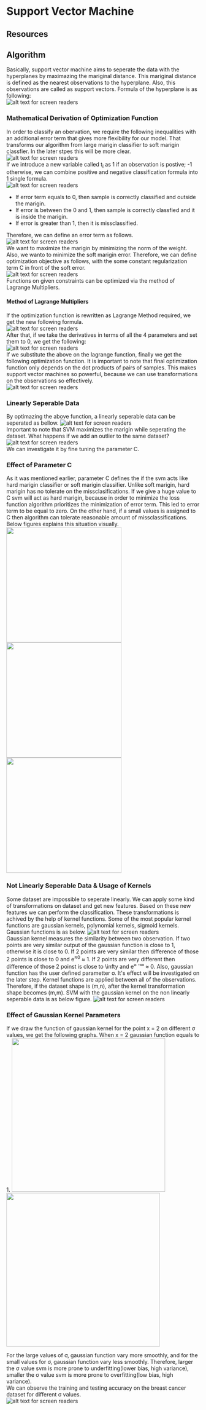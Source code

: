 # Support Vector Machine
## Resources
## Algorithm
Basically, support vector machine aims to seperate the data with the hyperplanes by maximazing the mariginal distance. 
This mariginal distance is defined as the nearest observations to the hyperplane. Also, this observations are called as support vectors. Formula of the
hyperplane is as following: </br>
![alt text for screen readers](images/hyperplane-formula.png "Hyperplane Formula") </br>
### Mathematical Derivation of Optimization Function
In order to classify an obervation, we require the following inequalities with an additional error term that gives more flexibility for our model. That transforms
our algorithm from large marigin classifier to soft marigin classfier. In the later stpes this will be more clear. </br>
![alt text for screen readers](images/pn-samples-eq.png "Classification Requirement") </br>
If we introduce a new variable called t<sub>i</sub> as 1 if an observation is postive; -1 otherwise, we can combine positive and negative classification 
formula into 1 single formula. </br>
![alt text for screen readers](images/combine-pn.png "Combined Requirement") </br>
* If error term equals to 0, then sample is correctly classified and outside the marigin.
* If error is between the 0 and 1, then sample is correctly classfied and it is inside the marigin.
* If error is greater than 1, then it is missclassified.

Therefore, we can define an error term as follows. </br>
![alt text for screen readers](images/soft-marigin-error.png "Soft Marigin Error") </br>
We want to maximize the marigin by minimizing the norm of the weight. Also, we wanto to minimize the soft marigin error. Therefore, we can define optimization
objective as follows, with the some constant regularization term C in front of the soft error. </br>
![alt text for screen readers](images/optimization-func.png "Optimization Objective") </br>
Functions on given constraints can be optimized via the method of Lagrange Multipliers.
#### Method of Lagrange Multipliers
If the optimization function is rewritten as Lagrange Method required, we get the new following formula. </br>
![alt text for screen readers](images/lagrange.png "Lagrange Method") </br>
After that, if we take the derivatives in terms of all the 4 parameters and set them to 0, we get the following: </br>
![alt text for screen readers](images/lagrange-subs.png "Lagrange Derivatives") </br>
If we substitute the above on the lagrange function, finally we get the following optimization function. It is important to note that final optimization function only depends on the dot products of pairs of samples. This makes support vector machines so powerful, because we can use transformations on the observations so effectively. </br>
![alt text for screen readers](images/final-optimization.png "Final Optimization Objective") </br>
### Linearly Seperable Data
By optimazing the above function, a linearly seperable data can be seperated as bellow. 
![alt text for screen readers](images/linear-data.png "Linearly Seperable Data") </br>
Important to note that SVM maximizes the marigin while seperating the dataset. What happens if we add an outlier to the same dataset?
![alt text for screen readers](images/outlier-dataset.png "Outlier") </br>
We can investigate it by fine tuning the parameter C.
### Effect of Parameter C
As it was mentioned earlier, parameter C defines the if the svm acts like hard marigin classifier or soft marigin classifier. Unlike soft marigin, hard marigin has no tolerate on the missclasifications. If we give a huge value to C svm will act as hard marigin, because in order to minimize the loss function algorithm prioritizes the minimization of error term. This led to error term to be equal to zero. On the other hand, if a small values is assigned to C then algorithm can tolerate reasonable amount of missclassifications. Below figures explains this situation visually.
<img src="images/C_100.png" width="300" /> <img src="images/C_1.png" width="300" />  <img src="images/C_0001.png" width="300" />
### Not Linearly Seperable Data & Usage of Kernels
Some dataset are impossible to seperate linearly. We can apply some kind of transformations on dataset and get new features. Based on these new features we can perform the classification. These transformations is achived by the help of kernel functions. Some of the most popular kernel functions are gaussian kernels, polynomial kernels, sigmoid kernels. Gaussian functions is as below.
![alt text for screen readers](images/gaussian-kernel.png "Gaussian Kernel") </br>
Gaussian kernel measures the similarity between two observation. If two points are very similar output of the gaussian function is close to 1, otherwise it is close to 0. If 2 points are very similar then difference of those 2 points is close to 0 and e<sup>&asymp;0</sup> &asymp; 1. If 2 points are very different then difference of those 2 poinst is close to \infty and e<sup>&asymp; -&infin; </sup> &asymp; 0. Also, gaussian function has the user defined parametter σ. It's effect will be investigated on the later step.
Kernel functions are applied between all of the observations. Therefore, if the dataset shape is (m,n), after the kernel transformation shape becomes (m,m). SVM with the gaussian kernel on the non linearly seperable data is as below figure.
![alt text for screen readers](images/non-linear-data.png "Non Linear Data Decision Boundary") </br>
### Effect of Gaussian Kernel Parameters
If we draw the function of gaussian kernel for the point x = 2 on different σ values, we get the following graphs. When x = 2 gaussian function equals to 1.
<img src="images/gamma_01.png" width="400" /> <img src="images/gamma_1.png" width="400" /> 

For the large values of σ, gaussian function vary more smoothly, and for the small values for σ, gaussian function vary less smoothly. Therefore, larger the σ value svm is more prone to underfitting(lower bias, high variance), smaller the σ value svm is more prone to overfitting(low bias, high variance). </br>
We can observe the training and testing accuracy on the breast cancer dataset for different σ values. </br>
![alt text for screen readers](images/gamma-effect.png "Effect of Gamma") </br>
